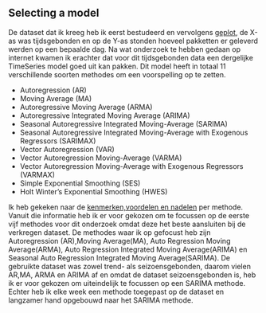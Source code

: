 ## Selecting a model

De dataset dat ik kreeg heb ik eerst bestudeerd en vervolgens [geplot](https://github.com/Emir-Acikgoz-50/Minor-Data-Science/blob/main/Notebook%20Bewijzen/plot%201.PNG), de X-as was tijdsgebonden en op de Y-as stonden hoeveel pakketten er geleverd werden op een bepaalde dag. Na wat onderzoek te hebben gedaan op internet kwamen ik erachter dat voor dit tijdsgebonden data een dergelijke TimeSeries model goed uit kan pakken. Dit model heeft in totaal 11 verschillende soorten methodes om een voorspelling op te zetten.

- Autoregression (AR)
- Moving Average (MA)
- Autoregressive Moving Average (ARMA)
- Autoregressive Integrated Moving Average (ARIMA)
- Seasonal Autoregressive Integrated Moving-Average (SARIMA)
- Seasonal Autoregressive Integrated Moving-Average with Exogenous Regressors (SARIMAX)
- Vector Autoregression (VAR)
- Vector Autoregression Moving-Average (VARMA)
- Vector Autoregression Moving-Average with Exogenous Regressors (VARMAX)
- Simple Exponential Smoothing (SES)
- Holt Winter’s Exponential Smoothing (HWES)

Ik heb gekeken naar de [kenmerken,voordelen en nadelen](https://github.com/Emir-Acikgoz-50/Minor-Data-Science/blob/main/Screenshots%20Overig/Tijdreeks%20voorspellende%20modellen.pdf) per methode. Vanuit die informatie heb ik er voor gekozen om te focussen op de eerste vijf methodes voor dit onderzoek omdat deze het beste aansluiten bij de verkregen dataset. De methodes waar ik op gefocust heb zijn Autoregression (AR),Moving Average(MA), Auto Regression Moving Average(ARMA), Auto Regression Integrated Moving Average(ARIMA) en Seasonal Auto Regression Integrated Moving Average(SARIMA).
De gebruikte dataset was zowel trend- als seizoensgebonden, daarom vielen AR,MA, ARMA en ARIMA af en omdat de dataset seizoensgebonden is, heb ik er voor gekozen om uiteindelijk te focussen op een SARIMA methode. Echter heb ik elke week een methode toegepast op de dataset en langzamer hand opgebouwd naar het SARIMA methode.
